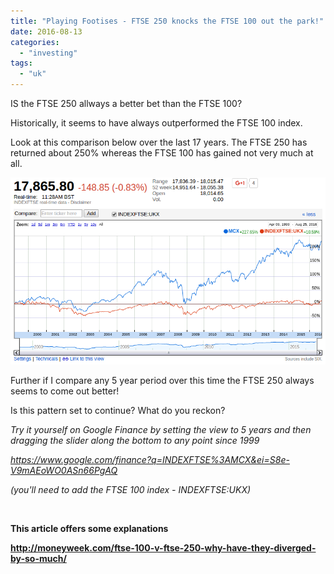```yaml
---
title: "Playing Footises - FTSE 250 knocks the FTSE 100 out the park!"
date: 2016-08-13
categories: 
  - "investing"
tags: 
  - "uk"
---
```


IS the FTSE 250 allways a better bet than the FTSE 100?

Historically, it seems to have always outperformed the FTSE 100 index. 

<!-- more -->

Look at this comparison below over the last 17 years. The FTSE 250 has returned about 250% whereas the FTSE 100 has gained not very much at all.

![Screenshot from 2016-08-25 20-28-18](images/Screenshot-from-2016-08-25-20-28-18.png)

Further if I compare any 5 year period over this time the FTSE 250 always seems to come out better!

Is this pattern set to continue? What do you reckon?

_Try it yourself on Google Finance by setting the view to 5 years and then dragging the slider along the bottom to any point since 1999_

_https://www.google.com/finance?q=INDEXFTSE%3AMCX&ei=S8e-V9mAEoWO0ASn66PgAQ_

_(you'll need to add the FTSE 100 index - INDEXFTSE:UKX)_

 

**This article offers some explanations**

**http://moneyweek.com/ftse-100-v-ftse-250-why-have-they-diverged-by-so-much/**
